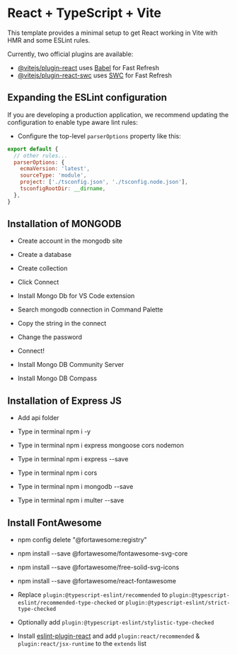 # React + TypeScript + Vite

This template provides a minimal setup to get React working in Vite with HMR and some ESLint rules.

Currently, two official plugins are available:

- [@vitejs/plugin-react](https://github.com/vitejs/vite-plugin-react/blob/main/packages/plugin-react/README.md) uses [Babel](https://babeljs.io/) for Fast Refresh
- [@vitejs/plugin-react-swc](https://github.com/vitejs/vite-plugin-react-swc) uses [SWC](https://swc.rs/) for Fast Refresh

## Expanding the ESLint configuration

If you are developing a production application, we recommend updating the configuration to enable type aware lint rules:

- Configure the top-level `parserOptions` property like this:

```js
export default {
  // other rules...
  parserOptions: {
    ecmaVersion: 'latest',
    sourceType: 'module',
    project: ['./tsconfig.json', './tsconfig.node.json'],
    tsconfigRootDir: __dirname,
  },
}
```

## Installation of MONGODB

- Create account in the mongodb site
- Create a database
- Create collection
- Click Connect
- Install Mongo Db for VS Code extension
- Search mongodb connection in Command Palette
- Copy the string in the connect 
- Change the password
- Connect!

- Install Mongo DB Community Server
- Install Mongo DB Compass

## Installation of Express JS

- Add api folder
- Type in terminal npm i -y

- Type in terminal npm i express mongoose cors nodemon
- Type in terminal npm i express --save
- Type in terminal npm i cors
- Type in terminal npm i mongodb --save
- Type in terminal npm i multer --save


## Install FontAwesome

- npm config delete "@fortawesome:registry"
- npm install --save @fortawesome/fontawesome-svg-core
- npm install --save @fortawesome/free-solid-svg-icons
- npm install --save @fortawesome/react-fontawesome

- Replace `plugin:@typescript-eslint/recommended` to `plugin:@typescript-eslint/recommended-type-checked` or `plugin:@typescript-eslint/strict-type-checked`
- Optionally add `plugin:@typescript-eslint/stylistic-type-checked`
- Install [eslint-plugin-react](https://github.com/jsx-eslint/eslint-plugin-react) and add `plugin:react/recommended` & `plugin:react/jsx-runtime` to the `extends` list
